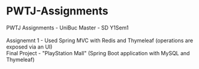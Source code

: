 # PWTJ-Assignments
PWTJ Assignments - UniBuc Master - SD Y1Sem1 <br /> <br />
Assignemnt 1 - Used Spring MVC with Redis and Thymeleaf (operations are exposed via an UI) <br />
Final Project - "PlayStation Mall" (Spring Boot application with MySQL and Thymeleaf)
